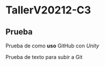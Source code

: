 # TallerV20212-C3
## Prueba

Prueba de como **uso** GitHub con *Unity*

Prueba de texto para subir a Git

